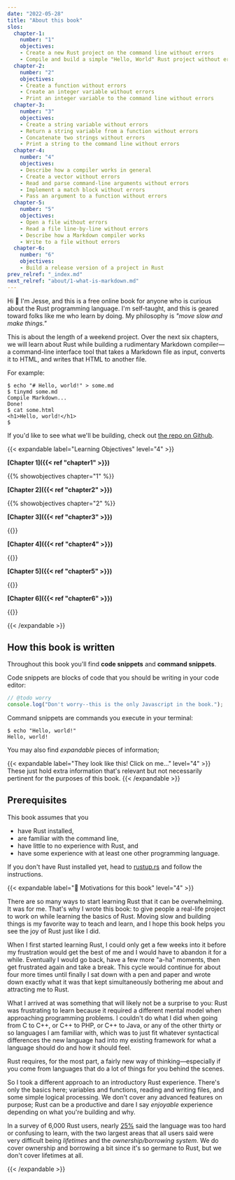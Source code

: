 ```yaml
---
date: "2022-05-28"
title: "About this book"
slos:
  chapter-1:
    number: "1"
    objectives:
    - Create a new Rust project on the command line without errors 
    - Compile and build a simple "Hello, World" Rust project without errors
  chapter-2:
    number: "2"
    objectives:
    - Create a function without errors
    - Create an integer variable without errors
    - Print an integer variable to the command line without errors
  chapter-3:
    number: "3"
    objectives:
    - Create a string variable without errors
    - Return a string variable from a function without errors
    - Concatenate two strings without errors
    - Print a string to the command line without errors
  chapter-4:
    number: "4"
    objectives:
    - Describe how a compiler works in general
    - Create a vector without errors
    - Read and parse command-line arguments without errors
    - Implement a match block without errors
    - Pass an argument to a function without errors
  chapter-5:
    number: "5"
    objectives:
    - Open a file without errors
    - Read a file line-by-line without errors
    - Describe how a Markdown compiler works
    - Write to a file without errors
  chapter-6:
    number: "6"
    objectives:
    - Build a release version of a project in Rust
prev_relref: "_index.md"
next_relref: "about/1-what-is-markdown.md"
---
```


Hi 👋 I'm Jesse, and this is a free online book for anyone who is curious about 
the Rust programming language. I'm self-taught, and this is geared toward folks 
like me who learn by doing. My philosophy is _"move slow and make things."_

This is about the length of a weekend project. Over the next six chapters, 
we will learn about Rust while building a rudimentary Markdown compiler&mdash;a 
command-line interface tool that takes a Markdown file as input, converts it to 
HTML, and writes that HTML to another file.

For example:

```
$ echo "# Hello, world!" > some.md
$ tinymd some.md
Compile Markdown...
Done!
$ cat some.html
<h1>Hello, world!</h1>
$ 
```

If you'd like to see what we'll be building, check out [the repo on Github](https://github.com/jesselawson/tinymd).

{{< expandable label="Learning Objectives" level="4" >}}

**[Chapter 1]({{< ref "chapter1" >}})**

{{% showobjectives chapter="1" %}}

**[Chapter 2]({{< ref "chapter2" >}})**

{{% showobjectives chapter="2" %}}

**[Chapter 3]({{< ref "chapter3" >}})**

{{<showobjectives chapter="3">}}

**[Chapter 4]({{< ref "chapter4" >}})**

{{<showobjectives chapter="4">}}

**[Chapter 5]({{< ref "chapter5" >}})**

{{<showobjectives chapter="5">}}

**[Chapter 6]({{< ref "chapter6" >}})**

{{<showobjectives chapter="6">}}

{{< /expandable >}}

## How this book is written

Throughout this book you'll find **code snippets** and **command snippets**. 

Code snippets are blocks of code that you should be writing in your code editor: 

```javascript
// @todo worry
console.log("Don't worry--this is the only Javascript in the book.");
```

Command snippets are commands you execute in your terminal:

```
$ echo "Hello, world!"
Hello, world!
```

You may also find _expandable_ pieces of information;

{{< expandable label="They look like this! Click on me..." level="4" >}}
These just hold extra information that's relevant but not necessarily pertinent 
for the purposes of this book. 
{{< /expandable >}}

## Prerequisites

This book assumes that you

* have Rust installed,
* are familiar with the command line,
* have little to no experience with Rust, and
* have some experience with at least one other programming language.

If you don't have Rust installed yet, head to [rustup.rs](https://rustup.rs/#) 
and follow the instructions. 

{{< expandable label="🤍 Motivations for this book" level="4" >}}

There are so many ways to start learning Rust that it can be overwhelming. It was 
for me. That's why I wrote this book: to give people a real-life project to 
work on while learning the basics of Rust. Moving slow and building things is 
my favorite way to teach and learn, and I hope this book helps you see the joy 
of Rust just like I did.

When I first started learning Rust, I could only get a few weeks into it before my 
frustration would get the best of me and I would have to abandon it for a while. 
Eventually I would go back, have a few more "a-ha" moments, then get 
frustrated again and take a break. This cycle would continue for about four more 
times until finally I sat down with a pen and paper and wrote down exactly what it 
was that kept simultaneously bothering me about and attracting me to Rust. 

What I arrived at was something that will likely not be a surprise to you: Rust 
was frustrating to learn because it required a different mental model when approaching 
programming problems. I couldn't do what I did when going from C to C++, or C++ to PHP, 
or C++ to Java, or any of the other thirty or so languages I am familiar with, which 
was to just fit whatever syntactical differences the new language had into my 
existing framework for what a language should do and how it should feel. 

Rust requires, for the most part, a fairly new way of thinking&mdash;especially 
if you come from languages that do a lot of things for you behind the scenes.

So I took a different approach to an introductory Rust experience. There's only 
the basics here; variables and functions, reading and writing files, and 
some simple logical processing. We don't cover any advanced features on purpose; 
Rust can be a productive and dare I say _enjoyable_ experience depending on what 
you're building and why. 

In a survey of 6,000 Rust users, nearly [25%](https://www.infoworld.com/article/3324488/rust-language-is-too-hard-to-learn-and-use-says-user-survey.html) said the language 
was too hard or confusing to learn, with the two largest areas that all users said 
were very difficult being *lifetimes* and the *ownership/borrowing system*. We 
do cover ownership and borrowing a bit since it's so germane to Rust, but we don't 
cover lifetimes at all. 

{{< /expandable >}}
